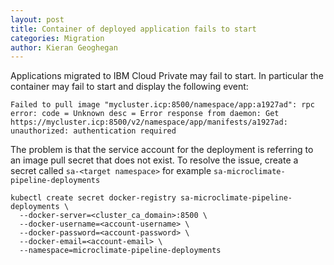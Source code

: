 ```yaml
---
layout: post
title: Container of deployed application fails to start
categories: Migration
author: Kieran Geoghegan
---
```


Applications migrated to IBM Cloud Private may fail to start. In particular the container may fail to start and display the following event:

```
Failed to pull image "mycluster.icp:8500/namespace/app:a1927ad": rpc error: code = Unknown desc = Error response from daemon: Get https://mycluster.icp:8500/v2/namespace/app/manifests/a1927ad: unauthorized: authentication required

```

The problem is that the service account for the deployment is referring to an image pull secret that does not exist. To resolve the issue, create a secret called `sa-<target namespace>` for example `sa-microclimate-pipeline-deployments`

```
kubectl create secret docker-registry sa-microclimate-pipeline-deployments \
  --docker-server=<cluster_ca_domain>:8500 \
  --docker-username=<account-username> \
  --docker-password=<account-password> \
  --docker-email=<account-email> \
  --namespace=microclimate-pipeline-deployments

```
